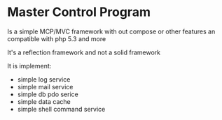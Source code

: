 Master Control Program
=========================
Is a simple MCP/MVC framework with out compose or other features an compatible with php 5.3 and more 

It's a reflection framework and not a solid framework 


It is implement:
 - simple log service 
 - simple mail service 
 - simple db pdo serice 
 - simple data cache 
 - simple shell command service 
 